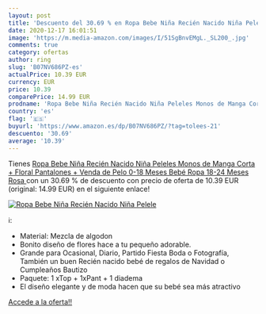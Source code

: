 ```yaml
---
layout: post
title: 'Descuento del 30.69 % en Ropa Bebe Niña Recién Nacido Niña Pelele'
date: 2020-12-17 16:01:51
image: 'https://m.media-amazon.com/images/I/51SgBnvEMgL._SL200_.jpg'
comments: true
category: ofertas
author: ring
slug: 'B07NV686PZ-es'
actualPrice: 10.39 EUR
currency: EUR
price: 10.39
comparePrice: 14.99 EUR
prodname: 'Ropa Bebe Niña Recién Nacido Niña Peleles Monos de Manga Corta + Floral Pantalones + Venda de Pelo 0-18 Meses Bebé Ropa  18-24 Meses  Rosa '
country: 'es'
flag: '🇪🇸'
buyurl: 'https://www.amazon.es/dp/B07NV686PZ/?tag=tolees-21'
descuento: '30.69'
average: '10.39'
---
```


Tienes [Ropa Bebe Niña Recién Nacido Niña Peleles Monos de Manga Corta + Floral Pantalones + Venda de Pelo 0-18 Meses Bebé Ropa  18-24 Meses  Rosa ](https://www.amazon.es/dp/B07NV686PZ/?tag=tolees-21) con un 30.69 % de descuento con precio de oferta de 10.39 EUR (original: 14.99 EUR) en el siguiente enlace!

[![Ropa Bebe Niña Recién Nacido Niña Pelele](https://m.media-amazon.com/images/I/51SgBnvEMgL._SL200_.jpg)](https://www.amazon.es/dp/B07NV686PZ/?tag=tolees-21)

ℹ️:

- Material: Mezcla de algodon
- Bonito diseño de flores hace a tu pequeño adorable.
- Grande para Ocasional, Diario, Partido Fiesta Boda o Fotografía, También un buen Recién nacido bebé de regalos de Navidad o Cumpleaños Bautizo
- Paquete: 1 xTop + 1xPant + 1 diadema
- El diseño elegante y de moda hacen que su bebé sea más atractivo

[Accede a la oferta!!](https://www.amazon.es/dp/B07NV686PZ/?tag=tolees-21)
